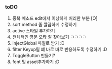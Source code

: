 ### toDO

1. 중복 메소드 edit에서 이상하게 처리한 부분 [O]
2. sort method 좀 깔끔하게 수정하기 
3. active 스타일 추가하기 
4. 전체적인 영문 오타 잘 찾아보기 ㅋㅋㅋㅋ
5. injectGlobal 파일로 받기 :D
6. filter Keyup될 떄 바로 바로 반응하도록 수정하기 :D 
7. ToggleButton 만들기?
8. font 및 asset추가하기 :D 